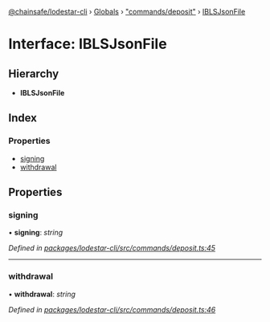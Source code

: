 [@chainsafe/lodestar-cli](../README.md) › [Globals](../globals.md) › ["commands/deposit"](../modules/_commands_deposit_.md) › [IBLSJsonFile](_commands_deposit_.iblsjsonfile.md)

# Interface: IBLSJsonFile

## Hierarchy

* **IBLSJsonFile**

## Index

### Properties

* [signing](_commands_deposit_.iblsjsonfile.md#signing)
* [withdrawal](_commands_deposit_.iblsjsonfile.md#withdrawal)

## Properties

###  signing

• **signing**: *string*

*Defined in [packages/lodestar-cli/src/commands/deposit.ts:45](https://github.com/ChainSafe/lodestar/blob/da7050e4c/packages/lodestar-cli/src/commands/deposit.ts#L45)*

___

###  withdrawal

• **withdrawal**: *string*

*Defined in [packages/lodestar-cli/src/commands/deposit.ts:46](https://github.com/ChainSafe/lodestar/blob/da7050e4c/packages/lodestar-cli/src/commands/deposit.ts#L46)*
